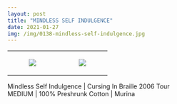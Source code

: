 ```yaml
---
layout: post
title: "MINDLESS SELF INDULGENCE"
date: 2021-01-27
img: /img/0138-mindless-self-indulgence.jpg
---
```




<table style="width:100%;"><tr><td style="vertical-align:top;">
      <figure class="tmblr-full" data-orig-height="2048" data-orig-width="1365" data-orig-src="https://concertshirts.netlify.app/shirts/0138/0138-01.jpg"><img src="https://64.media.tumblr.com/4a2cbbe4c42991698b4bb6ceefd7aa12/635fbfb606c1b094-01/s540x810/6b7b1b0b42710056fb68be8e7e746622e51a1533.jpg" data-orig-height="2048" data-orig-width="1365" data-orig-src="https://concertshirts.netlify.app/shirts/0138/0138-01.jpg"/></figure></td>
    <td style="vertical-align:top;">
      <figure class="tmblr-full" data-orig-height="2048" data-orig-width="1365" data-orig-src="https://concertshirts.netlify.app/shirts/0138/0138-02.jpg"><img src="https://64.media.tumblr.com/70fee70096653f1e838c39aaa7889425/635fbfb606c1b094-15/s540x810/2bc3dc45a0c942cf8dc04741e6cd5cef55c6c9b9.jpg" data-orig-height="2048" data-orig-width="1365" data-orig-src="https://concertshirts.netlify.app/shirts/0138/0138-02.jpg"/></figure></td>
  </tr></table><p>
  Mindless Self Indulgence | Cursing In Braille 2006 Tour<br/>MEDIUM | 100% Preshrunk Cotton | Murina
</p>
